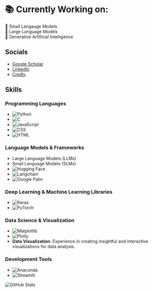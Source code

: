 # 📚 Currently Working on:
🎯 Small Langauge Models <br>
🎯 Large Language Models <br>
🎯 Generative Artificial Intelligence <br>


## Socials

- [Google Scholar](https://scholar.google.com/citations?user=gHijsXAAAAAJ&hl=en)
- [LinkedIn](https://www.linkedin.com/in/shreshtha-singh-173b55188/)
- [Credly](https://www.credly.com/users/shreshtha-singh.7dc04f61/).
## Skills
### **Programming Languages**
- ![Python](https://img.shields.io/badge/Python-%2314354C?style=for-the-badge&logo=python&logoColor=white)
- ![C](https://img.shields.io/badge/C-%2300599C?style=for-the-badge&logo=c&logoColor=white)
- ![JavaScript](https://img.shields.io/badge/JavaScript-%23323330?style=for-the-badge&logo=javascript&logoColor=F7DF1E)
- ![CSS](https://img.shields.io/badge/CSS-%231572B6?style=for-the-badge&logo=css3&logoColor=white)
- ![HTML](https://img.shields.io/badge/HTML-%23E34F26?style=for-the-badge&logo=html5&logoColor=white)

### **Language Models & Frameworks**
- Large Language Models (LLMs)
- Small Language Models (SLMs)
- ![Hugging Face](https://img.shields.io/badge/Hugging%20Face%20Transformers-%23000000?style=for-the-badge&logo=huggingface&logoColor=white)
- ![Langchain](https://img.shields.io/badge/LangChain-%23000000?style=for-the-badge&logo=python&logoColor=white)
- ![Google Palm](https://img.shields.io/badge/Google%20Palm-%2300B5E2?style=for-the-badge&logo=google&logoColor=white)

### **Deep Learning & Machine Learning Libraries**
- ![Keras](https://img.shields.io/badge/Keras-%23D00000?style=for-the-badge&logo=keras&logoColor=white)
- ![PyTorch](https://img.shields.io/badge/PyTorch-%23EE4C2C?style=for-the-badge&logo=pytorch&logoColor=white)

### **Data Science & Visualization**
- ![Matplotlib](https://img.shields.io/badge/Matplotlib-%2300A8E8?style=for-the-badge&logo=matplotlib&logoColor=white)
- ![Plotly](https://img.shields.io/badge/Plotly-%233F4C6B?style=for-the-badge&logo=plotly&logoColor=white)
- **Data Visualization**: Experience in creating insightful and interactive visualizations for data analysis.

### **Development Tools**
- ![Anaconda](https://img.shields.io/badge/Anaconda-%2348A9A6?style=for-the-badge&logo=anaconda&logoColor=white)
- ![Streamlit](https://img.shields.io/badge/Streamlit-%23FF4F00?style=for-the-badge&logo=streamlit&logoColor=white)


![GitHub Stats](https://github-readme-stats.vercel.app/api?username=ShreshthaSingh011&show_icons=true&count_private=true)
